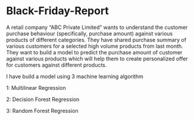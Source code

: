# Black-Friday-Report
A retail company “ABC Private Limited” wants to understand the customer purchase behaviour (specifically, purchase amount) against various products of different categories. They have shared purchase summary of various customers for a selected high volume products from last month.
They want to build a model to predict the purchase amount of customer against various products which will help them to create personalized offer for customers against different products.

I have build a model using 3 machine learning algorithm

1: Multilinear Regression

2: Decision Forest Regression

3: Random Forest Regression
